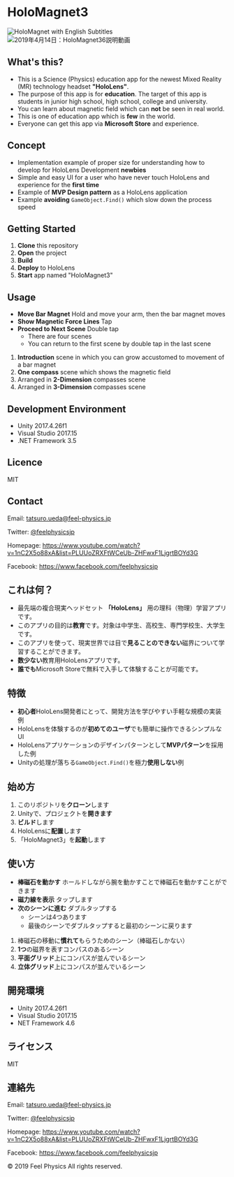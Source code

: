 # HoloMagnet3

![HoloMagnet with English Subtitles](https://user-images.githubusercontent.com/129954/56087679-a65bdc00-5eaa-11e9-8f3d-f08724833a32.gif)
![2019年4月14日：HoloMagnet36説明動画](https://user-images.githubusercontent.com/129954/56087721-73feae80-5eab-11e9-9aca-0b4f8a344ed6.gif)

## What's this?

- This is a Science (Physics) education app for the newest Mixed Reality (MR) technology headset **"HoloLens"**. 
- The purpose of this app is for **education**. The target of this app is students in junior high school, high school, college and university.
- You can learn about magnetic field which can **not** be seen in real world.
- This is one of education app which is **few** in the world.
- Everyone can get this app via **Microsoft Store** and experience.

## Concept

- Implementation example of proper size for understanding how to develop for HoloLens Development **newbies**
- Simple and easy UI for a user who have never touch HoloLens and experience for the **first time**
- Example of **MVP Design pattern** as a HoloLens application
- Example **avoiding** `GameObject.Find()` which slow down the process speed

## Getting Started

1. **Clone** this repository
2. **Open** the project
3. **Build**
4. **Deploy** to HoloLens
5. **Start** app named "HoloMagnet3"

## Usage

- **Move Bar Magnet**
  Hold and move your arm, then the bar magnet moves
- **Show Magnetic Force Lines**
  Tap
- **Proceed to Next Scene**
  Double tap
  - There are four scenes
  - You can return to the first scene by double tap in the last scene

1. **Introduction** scene in which you can grow accustomed to movement of a bar magnet
2. **One compass** scene which shows the magnetic field
3. Arranged in **2-Dimension** compasses scene
4. Arranged in **3-Dimension** compasses scene

## Development Environment

- Unity 2017.4.26f1
- Visual Studio 2017.15
- .NET Framework 3.5

## Licence

MIT

## Contact

Email: tatsuro.ueda@feel-physics.jp

Twitter: [\@feelphysicsjp](https://twitter.com/feelphysicsjp)

Homepage: https://www.youtube.com/watch?v=1nC2X5o88xA&list=PLUUoZRXFtWCeUb-ZHFwxF1LjgrtBOYd3G

Facebook: https://www.facebook.com/feelphysicsjp

## これは何？

- 最先端の複合現実ヘッドセット **「HoloLens」** 用の理科（物理）学習アプリです。
- このアプリの目的は**教育**です。対象は中学生、高校生、専門学校生、大学生です。
- このアプリを使って、現実世界では目で**見ることのできない**磁界について学習することができます。
- **数少ない**教育用HoloLensアプリです。
- **誰でも**Microsoft Storeで無料で入手して体験することが可能です。

## 特徴

- **初心者**HoloLens開発者にとって、開発方法を学びやすい手軽な規模の実装例
- HoloLensを体験するのが**初めてのユーザ**でも簡単に操作できるシンプルなUI
- HoloLensアプリケーションのデザインパターンとして**MVPパターン**を採用した例
- Unityの処理が落ちる`GameObject.Find()`を極力**使用しない**例

## 始め方

1. このリポジトリを**クローン**します
2. Unityで、プロジェクトを**開きます**
3. **ビルド**します
4. HoloLensに**配置**します
4. 「HoloMagnet3」を**起動**します

## 使い方

- **棒磁石を動かす**
  ホールドしながら腕を動かすことで棒磁石を動かすことができます
- **磁力線を表示**
  タップします
- **次のシーンに進む**
  ダブルタップする
  - シーンは4つあります
  - 最後のシーンでダブルタップすると最初のシーンに戻ります

1. 棒磁石の移動に**慣れて**もらうためのシーン（棒磁石しかない）
2. **1つ**の磁界を表すコンパスのあるシーン
3. **平面グリッド**上にコンパスが並んでいるシーン
4. **立体グリッド**上にコンパスが並んでいるシーン

## 開発環境

- Unity 2017.4.26f1
- Visual Studio 2017.15
- NET Framework 4.6

## ライセンス
MIT

## 連絡先

Email: tatsuro.ueda@feel-physics.jp

Twitter: [@feelphysicsjp](https://twitter.com/feelphysicsjp)

Homepage: https://www.youtube.com/watch?v=1nC2X5o88xA&list=PLUUoZRXFtWCeUb-ZHFwxF1LjgrtBOYd3G

Facebook: https://www.facebook.com/feelphysicsjp

© 2019 Feel Physics All rights reserved.